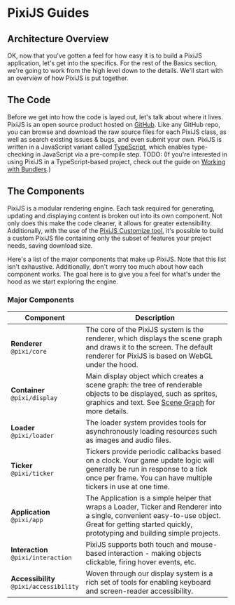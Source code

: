 # PixiJS Guides
## Architecture Overview

OK, now that you've gotten a feel for how easy it is to build a PixiJS application, let's get into the specifics.  For the rest of the Basics section, we're going to work from the high level down to the details.  We'll start with an overview of how PixiJS is put together.

## The Code

Before we get into how the code is layed out, let's talk about where it lives.  PixiJS is an open source product hosted on [GitHub](https://github.com/pixijs/pixijs).  Like any GitHub repo, you can browse and download the raw source files for each PixiJS class, as well as search existing issues & bugs, and even submit your own.  PixiJS is written in a JavaScript variant called [TypeScript](https://www.typescriptlang.org), which enables type-checking in JavaScript via a pre-compile step.  TODO: (If you're interested in using PixiJS in a TypeScript-based project, check out the guide on [Working with Bundlers](working-with-bundlers.md).)

## The Components

PixiJS is a modular rendering engine.  Each task required for generating, updating and displaying content is broken out into its own component.  Not only does this make the code cleaner, it allows for greater extensibility.  Additionally, with the use of the [PixiJS Customize tool](https://pixijs.io/customize/), it's possible to build a custom PixiJS file containing only the subset of features your project needs, saving download size.

Here's a list of the major components that make up PixiJS.  Note that this list isn't exhaustive.  Additionally, don't worry too much about how each component works.  The goal here is to give you a feel for what's under the hood as we start exploring the engine.

### Major Components

| Component | Description |
| --- | --- |
| **Renderer**<br>`@pixi/core` | The core of the PixiJS system is the renderer, which displays the scene graph and draws it to the screen.  The default renderer for PixiJS is based on WebGL under the hood. |
| **Container**<br>`@pixi/display` | Main display object which creates a scene graph: the tree of renderable objects to be displayed, such as sprites, graphics and text. See [Scene Graph](scene-graph.html) for more details. |
| **Loader** <br>`@pixi/loader`| The loader system provides tools for asynchronously loading resources such as images and audio files. |
| **Ticker**<br>`@pixi/ticker` | Tickers provide periodic callbacks based on a clock.  Your game update logic will generally be run in response to a tick once per frame.  You can have multiple tickers in use at one time. |
| **Application**<br>`@pixi/app` | The Application is a simple helper that wraps a Loader, Ticker and Renderer into a single, convenient easy-to-use object. Great for getting started quickly, prototyping and building simple projects. |
| **Interaction**<br>`@pixi/interaction` | PixiJS supports both touch and mouse-based interaction - making objects clickable, firing hover events, etc. |
| **Accessibility**<br>`@pixi/accessibility` | Woven through our display system is a rich set of tools for enabling keyboard and screen-reader accessibility. |
